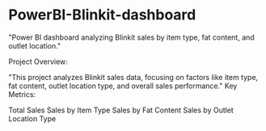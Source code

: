 # PowerBI-Blinkit-dashboard
"Power BI dashboard analyzing Blinkit sales by item type, fat content, and outlet location."

Project Overview:

"This project analyzes Blinkit sales data, focusing on factors like item type, fat content, outlet location type, and overall sales performance."
Key Metrics:

Total Sales
Sales by Item Type
Sales by Fat Content
Sales by Outlet Location Type

